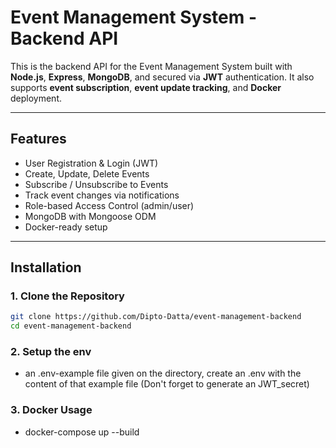 # Event Management System - Backend API

This is the backend API for the Event Management System built with **Node.js**, **Express**, **MongoDB**, and secured via **JWT** authentication. It also supports **event subscription**, **event update tracking**, and **Docker** deployment.

---

## Features

- User Registration & Login (JWT)
- Create, Update, Delete Events
- Subscribe / Unsubscribe to Events
- Track event changes via notifications
- Role-based Access Control (admin/user)
- MongoDB with Mongoose ODM
- Docker-ready setup

---

## Installation

### 1. Clone the Repository


```bash
git clone https://github.com/Dipto-Datta/event-management-backend
cd event-management-backend
```
### 2. Setup the env

- an .env-example file given on the directory, create an .env with the content of that example file (Don't forget to generate an JWT_secret)

### 3. Docker Usage

- docker-compose up --build



